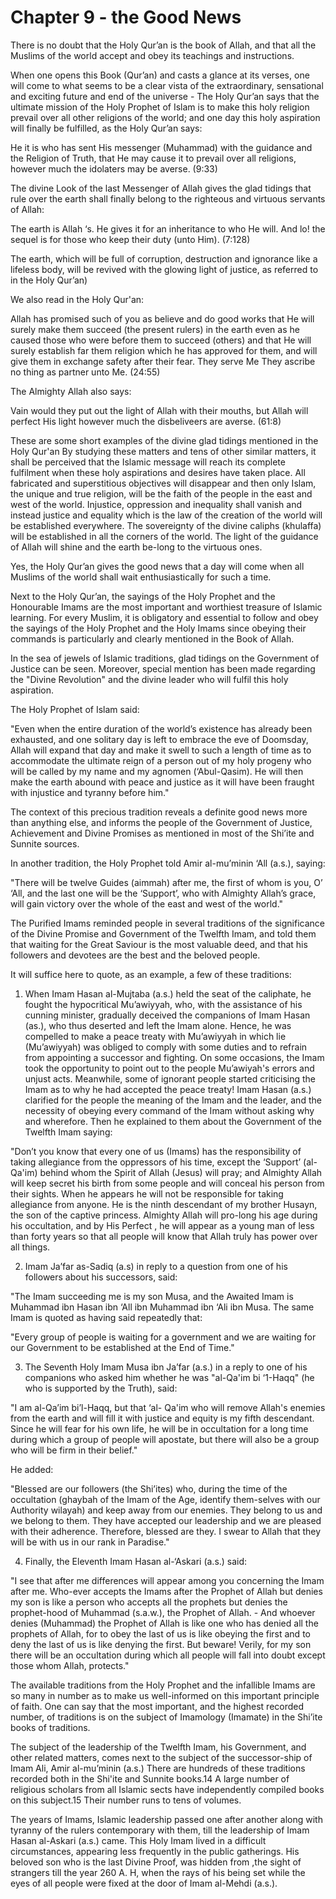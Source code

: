 Chapter 9 - the Good News
=========================

There is no doubt that the Holy Qur’an is the book of Allah, and that
all the Muslims of the world accept and obey its teachings and
instructions.

When one opens this Book (Qur’an) and casts a glance at its verses, one
will come to what seems to be a clear vista of the extraordinary,
sensational and exciting future and end of the universe - The Holy
Qur’an says that the ultimate mission of the Holy Prophet of Islam is to
make this holy religion prevail over all other religions of the world;
and one day this holy aspiration will finally be fulfilled, as the Holy
Qur’an says:

He it is who has sent His messenger (Muhammad) with the guidance and
the Religion of Truth, that He may cause it to prevail over all
religions, however much the idolaters may be averse. (9:33)

The divine Look of the last Messenger of Allah gives the glad tidings
that rule over the earth shall finally belong to the righteous and
virtuous servants of Allah:

The earth is Allah ‘s. He gives it for an inheritance to who He will.
And lo! the sequel is for those who keep their duty (unto Him).
(7:128)

The earth, which will be full of corruption, destruction and ignorance
like a lifeless body, will be revived with the glowing light of justice,
as referred to in the Holy Qur’an)

We also read in the Holy Qur'an:

Allah has promised such of you as believe and do good works that He
will surely make them succeed (the present rulers) in the earth even as
he caused those who were before them to succeed (others) and that He
will surely establish far them religion which he has approved for them,
and will give them in exchange safety after their fear. They serve Me
They ascribe no thing as partner unto Me. (24:55)

The Almighty Allah also says:

Vain would they put out the light of Allah with their mouths, but Allah
will perfect His light however much the disbeliveers are averse.
(61:8)

These are some short examples of the divine glad tidings mentioned in
the Holy Qur'an By studying these matters and tens of other similar
matters, it shall be perceived that the Islamic message will reach its
complete fulfilment when these holy aspirations and desires have taken
place. All fabricated and superstitious objectives will disappear and
then only Islam, the unique and true religion, will be the faith of the
people in the east and west of the world. Injustice, oppression and
inequality shall vanish and instead justice and equality which is the
law of the creation of the world will be established everywhere. The
sovereignty of the divine caliphs (khulaffa) will be established in all
the corners of the world. The light of the guidance of Allah will shine
and the earth be-long to the virtuous ones.

Yes, the Holy Qur’an gives the good news that a day will come when all
Muslims of the world shall wait enthusiastically for such a time.

Next to the Holy Qur’an, the sayings of the Holy Prophet and the
Honourable Imams are the most important and worthiest treasure of
Islamic learning. For every Muslim, it is obligatory and essential to
follow and obey the sayings of the Holy Prophet and the Holy Imams since
obeying their commands is particularly and clearly mentioned in the Book
of Allah.

In the sea of jewels of Islamic traditions, glad tidings on the
Government of Justice can be seen. Moreover, special mention has been
made regarding the "Divine Revolution" and the divine leader who will
fulfil this holy aspiration.

The Holy Prophet of Islam said:

"Even when the entire duration of the world’s existence has already
been exhausted, and one solitary day is left to embrace the eve of
Doomsday, Allah will expand that day and make it swell to such a length
of time as to accommodate the ultimate reign of a person out of my holy
progeny who will be called by my name and my agnomen (‘Abul-Qasim). He
will then make the earth abound with peace and justice as it will have
been fraught with injustice and tyranny before him."

The context of this precious tradition reveals a definite good news
more than anything else, and informs the people of the Government of
Justice, Achievement and Divine Promises as mentioned in most of the
Shi’ite and Sunnite sources.

In another tradition, the Holy Prophet told Amir al-mu’minin ‘All
(a.s.), saying:

"There will be twelve Guides (aimmah) after me, the first of whom is
you, O’ ‘All, and the last one will be the ‘Support’, who with Almighty
Allah’s grace, will gain victory over the whole of the east and west of
the world."

The Purified Imams reminded people in several traditions of the
significance of the Divine Promise and Government of the Twelfth Imam,
and told them that waiting for the Great Saviour is the most valuable
deed, and that his followers and devotees are the best and the beloved
people.

It will suffice here to quote, as an example, a few of these
traditions:

1) When Imam Hasan al-Mujtaba (a.s.) held the seat of the caliphate, he
fought the hypocritical Mu’awiyyah, who, with the assistance of his
cunning minister, gradually deceived the companions of Imam Hasan (as.),
who thus deserted and left the Imam alone. Hence, he was compelled to
make a peace treaty with Mu’awiyyah in which lie (Mu’awiyyah) was
obliged to comply with some duties and to refrain from appointing a
successor and fighting. On some occasions, the Imam took the opportunity
to point out to the people Mu’awiyah's errors and unjust acts.
Meanwhile, some of ignorant people started criticising the Imam as to
why he had accepted the peace treaty! Imam Hasan (a.s.) clarified for
the people the meaning of the Imam and the leader, and the necessity of
obeying every command of the Imam without asking why and wherefore. Then
he explained to them about the Government of the Twelfth Imam saying:

"Don’t you know that every one of us (Imams) has the responsibility of
taking allegiance from the oppressors of his time, except the ‘Support’
(al-Qa'im) behind whom the Spirit of Allah (Jesus) will pray; and
Almighty Allah will keep secret his birth from some people and will
conceal his person from their sights. When he appears he will not be
responsible for taking allegiance from anyone. He is the ninth
descendant of my brother Husayn, the son of the captive princess.
Almighty Allah will pro-long his age during his occultation, and by His
Perfect , he will appear as a young man of less than forty years so that
all people will know that Allah truly has power over all things.

2. Imam Ja’far as-Sadiq (a.s) in reply to a question from one of his
followers about his successors, said:

"The Imam succeeding me is my son Musa, and the Awaited Imam is
Muhammad ibn Hasan ibn ‘All ibn Muhammad ibn ‘Ali ibn Musa. The same
Imam is quoted as having said repeatedly that:

"Every group of people is waiting for a government and we are waiting
for our Government to be established at the End of Time."

3. The Seventh Holy Imam Musa ibn Ja’far (a.s.) in a reply to one of
his companions who asked him whether he was "al-Qa'im bi ‘1-Haqq" (he
who is supported by the Truth), said:

"I am al-Qa’im bi’l-Haqq, but that ‘al- Qa'im who will remove Allah's
enemies from the earth and will fill it with justice and equity is my
fifth descendant. Since he will fear for his own life, he will be in
occultation for a long time during which a group of people will
apostate, but there will also be a group who will be firm in their
belief."

He added:

"Blessed are our followers (the Shi’ites) who, during the time of the
occultation (ghaybah of the Imam of the Age, identify them-selves with
our Authority wilayah) and keep away from our enemies. They belong to us
and we belong to them. They have accepted our leadership and we are
pleased with their adherence. Therefore, blessed are they. I swear to
Allah that they will be with us in our rank in Paradise."

4. Finally, the Eleventh Imam Hasan al-‘Askari (a.s.) said:

"I see that after me differences will appear among you concerning the
Imam after me. Who-ever accepts the Imams after the Prophet of Allah but
denies my son is like a person who accepts all the prophets but denies
the prophet-hood of Muhammad (s.a.w.), the Prophet of Allah. - And
whoever denies (Muhammad) the Prophet of Allah is like one who has
denied all the prophets of Allah, for to obey the last of us is like
obeying the first and to deny the last of us is like denying the first.
But beware! Verily, for my son there will be an occultation during which
all people will fall into doubt except those whom Allah, protects."

The available traditions from the Holy Prophet and the infallible Imams
are so many in number as to make us well-informed on this important
principle of faith. One can say that the most important, and the highest
recorded number, of traditions is on the subject of Imamology (Imamate)
in the Shi’ite books of traditions.

The subject of the leadership of the Twelfth Imam, his Government, and
other related matters, comes next to the subject of the successor-ship
of Imam Ali, Amir al-mu’minin (a.s.) There are hundreds of these
traditions recorded both in the Shi'ite and Sunnite books.14 A large
number of religious scholars from all Islamic sects have independently
compiled books on this subject.15 Their number runs to tens of
volumes.

The years of Imams, Islamic leadership passed one after another along
with tyranny of the rulers contemporary with them, till the leadership
of Imam Hasan al-Askari (a.s.) came. This Holy Imam lived in a difficult
circumstances, appearing less frequently in the public gatherings. His
beloved son who is the last Divine Proof, was hidden from ,the sight of
strangers till the year 260 A. H, when the rays of his being set while
the eyes of all people were fixed at the door of Imam al-Mehdi (a.s.).


